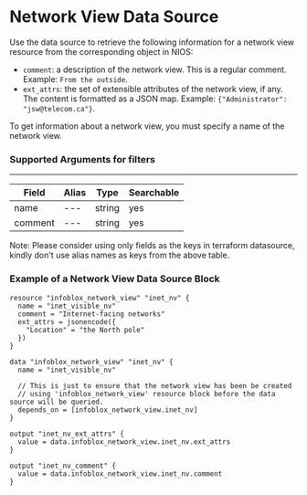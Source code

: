# Network View Data Source

Use the data source to retrieve the following information for a network view resource from the corresponding object in NIOS:

* `comment`: a description of the network view. This is a regular comment. Example: `From the outside`.
* `ext_attrs`: the set of extensible attributes of the network view, if any. The content is formatted as a JSON map. Example: `{"Administrator": "jsw@telecom.ca"}`.

To get information about a network view, you must specify a name of the network view.

### Supported Arguments for filters

-----
| Field   | Alias | Type   | Searchable |
|---------|-------|--------|------------|
| name    | ---   | string | yes        |
| comment | ---   | string | yes        |

Note: Please consider using only fields as the keys in terraform datasource, kindly don't use alias names as keys from the above table.

### Example of a Network View Data Source Block

```hcl
resource "infoblox_network_view" "inet_nv" {
  name = "inet_visible_nv"
  comment = "Internet-facing networks"
  ext_attrs = jsonencode({
    "Location" = "the North pole"
  })
}

data "infoblox_network_view" "inet_nv" {
  name = "inet_visible_nv"

  // This is just to ensure that the network view has been be created
  // using 'infoblox_network_view' resource block before the data source will be queried.
  depends_on = [infoblox_network_view.inet_nv]
}

output "inet_nv_ext_attrs" {
  value = data.infoblox_network_view.inet_nv.ext_attrs
}

output "inet_nv_comment" {
  value = data.infoblox_network_view.inet_nv.comment
}
```
